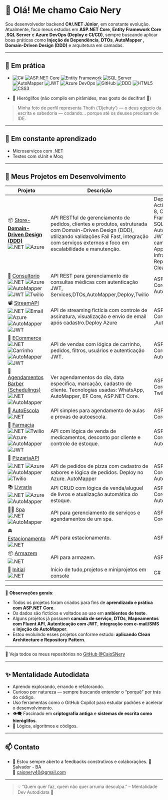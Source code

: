 # 👋 Olá! Me chamo Caio Nery

Sou desenvolvedor backend **C#/.NET Júnior**, em constante evolução.  
Atualmente, foco meus estudos em **ASP.NET Core**, **Entity Framework Core** ,**SQL Server** e **Azure DevOps (Deploy e CI/CD)**, sempre buscando aplicar boas práticas como **Injeção de Dependência**, **DTOs**, **AutoMapper** **, Domain-Driven Design (DDD)** e arquitetura em camadas.

---

## 🧠 Em prática

- ![C#](https://img.shields.io/badge/C%23-.NET%208-512BD4?style=for-the-badge&logo=dotnet)
![ASP.NET Core](https://img.shields.io/badge/ASP.NET%20Core-Web%20API-512BD4?style=for-the-badge&logo=dotnet)
![Entity Framework](https://img.shields.io/badge/Entity%20Framework-Core-512BD4?style=for-the-badge&logo=nuget)
![SQL Server](https://img.shields.io/badge/SQL%20Server-DB-CC2927?style=for-the-badge&logo=microsoftsqlserver)
![AutoMapper](https://img.shields.io/badge/AutoMapper-Mapping-orange?style=for-the-badge)
![JWT](https://img.shields.io/badge/JWT-Auth-black?style=for-the-badge&logo=jsonwebtokens)
![Azure DevOps](https://img.shields.io/badge/Azure-DevOps-0078D7?style=for-the-badge&logo=azuredevops)
![GitHub](https://img.shields.io/badge/GitHub-Code-181717?style=for-the-badge&logo=github)
![DDD](https://img.shields.io/badge/DDD-Domain--Driven--Design-blueviolet?style=for-the-badge)
![HTML5](https://img.shields.io/badge/HTML5-Structure-E34F26?style=for-the-badge&logo=html5)
![CSS3](https://img.shields.io/badge/CSS3-Style-1572B6?style=for-the-badge&logo=css3)


- 🐍 Hieróglifos (não compilo em pirâmides, mas gosto de decifrar! 🏺)
  
> Minha foto de perfil representa Thoth ('Djehuty') — o deus egípcio da escrita e sabedoria — codando... porque até os deuses precisam de IDE.

---

## 🚀 Em constante aprendizado

- Microserviços com .NET
- Testes com xUnit e Moq
---

## 📂 Meus Projetos em Desenvolvimento

| Projeto | Descrição | Tecnologias |
|--------|-----------|-------------|
|📦 [Store-**Domain-Driven Design (DDD)**](https://github.com/CaioSNery/Store-DDD) <br> ![.NET](https://img.shields.io/badge/.NET-8.0-blue) ![Azure](https://img.shields.io/badge/Deploy-Azure-blueviolet) | API RESTful de gerenciamento de pedidos, clientes e produtos, estruturada com Domain-Driven Design (DDD), utilizando validações Fail Fast, integração com serviços externos e foco em escalabilidade e manutenção.  | Deploy GitHub Actions-Azure .NET 8, C#, Entity Framework Core 8, SQL Server, AutoMapper, Flunt, JWT; Arquitetura em camadas: Domain, Application/Services, Infrastructure, API; Repository Pattern, Clean Architecture|
| 🔬 [Consultorio](https://github.com/CaioSNery/Consultorio_API) <br> ![.NET](https://img.shields.io/badge/.NET-8.0-blue)  ![Azure](https://img.shields.io/badge/Deploy-Azure-blueviolet) ![AutoMapper](https://img.shields.io/badge/Mapping-AutoMapper-purple) ![JWT](https://img.shields.io/badge/Auth-JWT-green) ![Twilio](https://img.shields.io/badge/SMS+WhatsApp-Twilio-red) | API REST para gerenciamento de consultas médicas com autenticação JWT, Services,DTOs,AutoMapper,Deploy,Twilio | ASP.NET Core, EF Core, JWT, Azure, AutoMapper, Twilio  |
| 📽️ [StreamAPI](https://github.com/CaioSNery/StreamAPI) <br> ![.NET](https://img.shields.io/badge/.NET-8.0-blue) ![Email](https://img.shields.io/badge/Email-SMTP-informational) ![Azure](https://img.shields.io/badge/Deploy-Azure-blueviolet) ![AutoMapper](https://img.shields.io/badge/Mapping-AutoMapper-purple) ![JWT](https://img.shields.io/badge/Auth-JWT-green) | API de streaming fictícia com controle de assinatura, visualização e envio de email após cadastro.Deploy Azure | ASP.NET Core, EF Core, SMTP, Azure ,AutoMapper , Jwt |
| 🛒 [ECommerce](https://github.com/CaioSNery/ECommerceAPI) <br> ![.NET](https://img.shields.io/badge/.NET-8.0-blue) ![Carrinho](https://img.shields.io/badge/Funcao-Carrinho-brightgreen) ![AutoMapper](https://img.shields.io/badge/Mapping-AutoMapper-purple) ![JWT](https://img.shields.io/badge/Auth-JWT-green)  | API de vendas com lógica de carrinho, pedidos, filtros, usuários e autenticação JWT. | ASP.NET Core, EF Core, LINQ , JWT, AutoMapper |
| 💈 [Agendamentos Barber (Schedulings)](https://github.com/CaioSNery/Barber-Scheduling) <br> ![.NET](https://img.shields.io/badge/.NET-8.0-blue)![AutoMapper](https://img.shields.io/badge/Mapping-AutoMapper-purple)  | Ver agendamentos do dia, data específica, marcação, cadastro de cliente. Tecnologias usadas: WhatsApp, AutoMapper, EF Core, ASP.NET Core. | ASP.NET Core, EF Core, AutoMapper, Twilio (WhatsApp) |
| 🚗 [AutoEscola](https://github.com/CaioSNery/AgendamentoAutoEscolaProva) <br> ![.NET](https://img.shields.io/badge/.NET-8.0-blue) | API simples para agendamento de aulas e provas de autoescola. | ASP.NET Core, EF Core |
| 💊 [Farmacia](https://github.com/CaioSNery/FarmaciaAPI) <br> ![.NET](https://img.shields.io/badge/.NET-8.0-blue) ![Twilio](https://img.shields.io/badge/SMS-Twilio-red)  ![Azure](https://img.shields.io/badge/Deploy-Azure-blueviolet) ![AutoMapper](https://img.shields.io/badge/Mapping-AutoMapper-purple) ![JWT](https://img.shields.io/badge/Auth-JWT-green) | API com lógica de venda de medicamentos, desconto por cliente e controle de estoque. | ASP.NET Core, EF Core, Twilio, JwT, AutoMapper, Azure |
| 🍕 [PizzariaAPI](https://github.com/CaioSNery/PizzariaAPI) <br> 
![.NET](https://img.shields.io/badge/.NET-8.0-blue) ![Azure](https://img.shields.io/badge/Deploy-Azure-blueviolet) ![AutoMapper](https://img.shields.io/badge/Mapping-AutoMapper-purple) ![Twilio](https://img.shields.io/badge/SMS-Twilio-red)  | API de pedidos de pizza com cadastro de sabores e lógica de pedidos. Deploy no Azure. AutoMapper | ASP.NET Core, EF Core, Azure, AutoMapper , Twilio |
| 📚 [Livraria](https://github.com/CaioSNery/LivrariaAPI) <br> ![.NET](https://img.shields.io/badge/.NET-8.0-blue)  ![Azure](https://img.shields.io/badge/Deploy-Azure-blueviolet) ![AutoMapper](https://img.shields.io/badge/Mapping-AutoMapper-purple)| API CRUD com lógica de venda/aluguel de livros e atualização automática do estoque. | ASP.NET Core, EF Core , Azure, AutoMapper |
| 💆🏻 [Spa](https://github.com/CaioSNery/SpaAPI) <br> ![.NET](https://img.shields.io/badge/.NET-8.0-blue) ![AutoMapper](https://img.shields.io/badge/Mapping-AutoMapper-purple) | API para gerenciamento de serviços e agendamentos de um spa. | ASP.NET Core, EF Core, AutoMapper|
| 🚘 [Estacionamento](https://github.com/CaioSNery/EstacionamentoAPI) <br> ![.NET](https://img.shields.io/badge/.NET-8.0-blue) | API para estacionamento. | ASP.NET Core |
| 📦 [Armazem](https://github.com/CaioSNery/ArmazemAPI) <br> ![.NET](https://img.shields.io/badge/.NET-8.0-blue) | API para armazem.  | ASP.NET Core |
|🌅 [Initial](https://github.com/CaioSNery/Initial)<br> ![.NET](https://img.shields.io/badge/.NET-8.0-blue) | Inicio de tudo,projetos e miniprojetos em console | C# -VsCode |



---

📌 **Observações gerais**:

- Todos os projetos foram criados para fins de **aprendizado e prática com ASP.NET Core**.
- Os dados são fictícios e voltados ao uso em **ambientes de teste**.
- Alguns projetos já possuem **camada de serviço**, **DTOs**, **Mapeamentos com Fluent API**, **Autenticação com JWT**, **integração com e-mail/SMS** e **injeção do AutoMapper**.
- Estou evoluindo esses projetos conforme estudo: **aplicando Clean Architecture e Repository Pattern**.

---

🚀 Veja todos os meus repositórios no [GitHub @CaioSNery](https://github.com/CaioSNery)


---
## ✨ Mentalidade Autodidata

- Aprendo explorando, errando e refatorando.
- Curioso por natureza — sempre buscando entender o “porquê” por trás do código.
- Uso ferramentas como o GitHub Copilot para estudar padrões e acelerar o desenvolvimento.
- 👁️‍🗨️ Fascinado em **criptografia antiga** e **sistemas de escrita como hieróglifos**.
- 🧠 Lógica, algoritmos e códigos.


---

## 📫 Contato

- 💬 Estou sempre aberto a feedbacks construtivos e colaborações.
📍 Salvador - BA  
📧 caionery40@gmail.com


---

> 💡 “Quem quer faz, quem não quer arruma desculpa.” – Mentalidade Dev Autodidata 🚀
